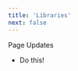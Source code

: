 ```yaml
---
title: 'Libraries'
next: false
---
```


<div class="draft"><div class="title">Page Updates</div><ul><li>Do this!</li></ul></div>
